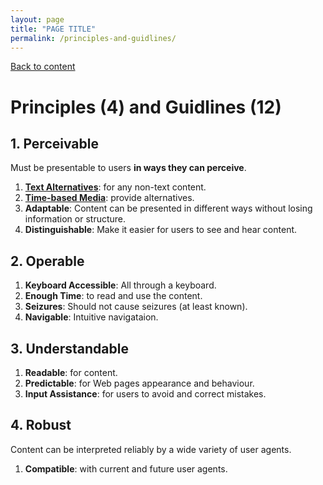```yaml
---
layout: page
title: "PAGE TITLE"
permalink: /principles-and-guidlines/
---
```

<link rel="stylesheet" href="/assets/css/style.css?v=07f9abc06ad55cffb2433692575c223659db012e" media="screen"><link rel="stylesheet" href="/css/style.css">
<a class="back-link" href="https://shoshiko.github.io">Back to content</a>
   
<div class="inner" markdown="1">

# Principles (4) and Guidlines (12)


## 1. Perceivable 
Must be presentable to users **in ways they can perceive**.

1. [**Text Alternatives**](https://shoshiko.github.io/first-guidline): for any non-text content.
2. [**Time-based Media**](https://shoshiko.github.io/second-guidline): provide alternatives.
3. **Adaptable**: Content can be presented in different ways without losing information or structure.
4. **Distinguishable**: Make it easier for users to see and hear content.

## 2. Operable

1. **Keyboard Accessible**: All through a keyboard.
2. **Enough Time**: to read and use the content.
3. **Seizures**: Should not cause seizures (at least known).
4. **Navigable**: Intuitive navigataion.

## 3. Understandable

1. **Readable**: for content.
2. **Predictable**: for Web pages appearance and behaviour.
3. **Input Assistance**: for users to avoid and correct mistakes.

## 4. Robust
Content can be interpreted reliably by a wide variety of user agents.

1. **Compatible**: with current and future user agents.

</div>